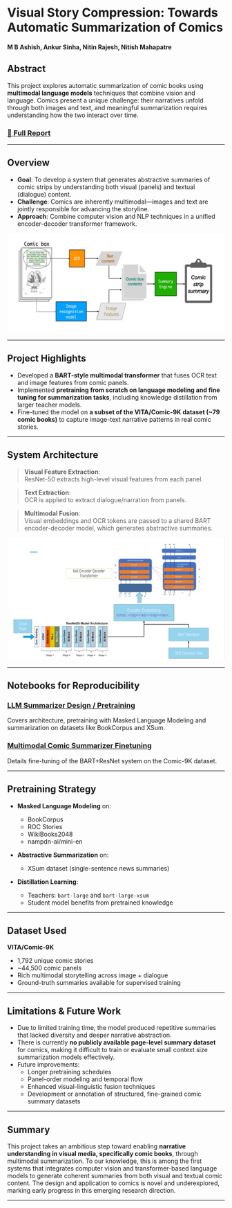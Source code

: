# Visual Story Compression: Towards Automatic Summarization of Comics
#### M B Ashish, Ankur Sinha, Nitin Rajesh, Nitish Mahapatre

## Abstract
This project explores automatic summarization of comic books using **multimodal language models** techniques that combine vision and language. Comics present a unique challenge: their narratives unfold through both images and text, and meaningful summarization requires understanding how the two interact over time.

### [📄 Full Report](https://github.com/mbashish007/ComicSummarizer/blob/main/NLP_Report.pdf)

---

## Overview

- **Goal**: To develop a system that generates abstractive summaries of comic strips by understanding both visual (panels) and textual (dialogue) content.
- **Challenge**: Comics are inherently multimodal—images and text are jointly responsible for advancing the storyline.
- **Approach**: Combine computer vision and NLP techniques in a unified encoder-decoder transformer framework.

![Comic Summarization Pipeline](./imgs/intro.png)

---

## Project Highlights



- Developed a **BART-style multimodal transformer** that fuses OCR text and image features from comic panels.
- Implemented **pretraining from scratch on language modeling and fine tuning for summarization tasks**, including knowledge distillation from larger teacher models.
- Fine-tuned the model on **a subset of the VITA/Comic-9K dataset (~79 comic books)** to capture image-text narrative patterns in real comic stories.

---

## System Architecture

> **Visual Feature Extraction**:  
ResNet-50 extracts high-level visual features from each panel.

> **Text Extraction**:  
OCR is applied to extract dialogue/narration from panels.

> **Multimodal Fusion**:  
Visual embeddings and OCR tokens are passed to a shared BART encoder-decoder model, which generates abstractive summaries.

![Multimodal Architecture](./imgs/Arch.png)

---

## Notebooks for Reproducibility

### [LLM Summarizer Design / Pretraining](https://nbviewer.org/github/mbashish007/ComicSummarizer/blob/main/CustomBART.ipynb)  
Covers architecture, pretraining with Masked Language Modeling and summarization on datasets like BookCorpus and XSum.

### [Multimodal Comic Summarizer Finetuning](https://nbviewer.org/github/mbashish007/ComicSummarizer/blob/main/BartWithVision.ipynb)  
Details fine-tuning of the BART+ResNet system on the Comic-9K dataset.

---

## Pretraining Strategy

- **Masked Language Modeling** on:
  - BookCorpus
  - ROC Stories
  - WikiBooks2048
  - nampdn-ai/mini-en

- **Abstractive Summarization** on:
  - XSum dataset (single-sentence news summaries)

- **Distillation Learning**:
  - Teachers: `bart-large` and `bart-large-xsum`
  - Student model benefits from pretrained knowledge

---

## Dataset Used

**VITA/Comic-9K**  
- 1,792 unique comic stories  
- ~44,500 comic panels  
- Rich multimodal storytelling across image + dialogue  
- Ground-truth summaries available for supervised training

---

## Limitations & Future Work

- Due to limited training time, the model produced repetitive summaries that lacked diversity and deeper narrative abstraction.
- There is currently **no publicly available page-level summary dataset** for comics, making it difficult to train or evaluate small context size summarization models effectively.
- Future improvements:
  - Longer pretraining schedules
  - Panel-order modeling and temporal flow
  - Enhanced visual-linguistic fusion techniques
  - Development or annotation of structured, fine-grained comic summary datasets


---

## Summary

This project takes an ambitious step toward enabling **narrative understanding in visual media, specifically comic books**, through multimodal summarization. To our knowledge, this is among the first systems that integrates computer vision and transformer-based language models to generate coherent summaries from both visual and textual comic content. The design and application to comics is novel and underexplored, marking early progress in this emerging research direction.


---

